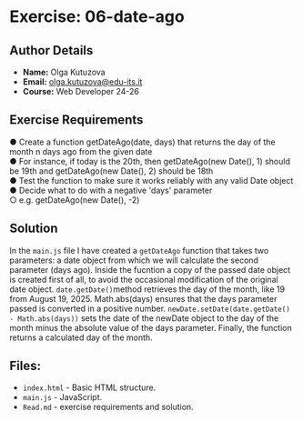 # Exercise: 06-date-ago

## Author Details
- **Name:** Olga Kutuzova  
- **Email:** olga.kutuzova@edu-its.it  
- **Course:** Web Developer 24-26


## Exercise Requirements

● Create a function getDateAgo(date, days) that returns the day of the month 
n days ago from the given date  
● For instance, if today is the 20th, then getDateAgo(new Date(), 1) should be 
19th and getDateAgo(new Date(), 2) should be 18th  
● Test the function to make sure it works reliably with any valid Date object  
● Decide what to do with a negative 'days' parameter  
○ e.g. getDateAgo(new Date(), -2)  


 
## Solution
In the `main.js` file I have created a `getDateAgo` function that takes two parameters: a date object from which we will calculate the second parameter (days ago). Inside the fucntion a copy of the passed date object is created first of all, to avoid the occasional modification of the original date object. `date.getDate()`method retrieves the day of the month, like 19 from August 19, 2025. Math.abs(days) ensures that the days parameter passed is converted in a positive number. `newDate.setDate(date.getDate() - Math.abs(days))` sets the date of the newDate object to the day of the month minus the absolute value of the days parameter. Finally, the function returns a calculated day of the month.



## Files:
- `index.html` - Basic HTML structure.
- `main.js` - JavaScript.
- `Read.md` - exercise requirements and solution. 
